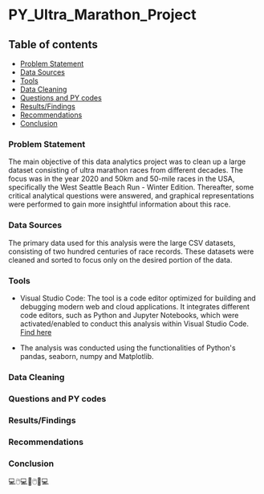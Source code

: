 # PY_Ultra_Marathon_Project

## Table of contents

- [Problem Statement](problem-statement)
- [Data Sources](#data-sources)
- [Tools](#tools)
- [Data Cleaning](#data-cleaning)
- [Questions and PY codes](questions-and-py-codes)
- [Results/Findings](#resultsfindings)
- [Recommendations](#recommendations)
- [Conclusion](#conclusion)

### Problem Statement

The main objective of this data analytics project was to clean up a large dataset consisting of ultra marathon races from different decades. The focus was in the year 2020 and 50km and 50-mile races in the USA, specifically the West Seattle Beach Run - Winter Edition. Thereafter, some critical analytical questions were answered, and graphical representations were performed to gain more insightful information about this race.
### Data Sources

The primary data used for this analysis were the large CSV datasets, consisting of two hundred centuries of race records. These datasets were cleaned and sorted to focus only on the desired portion of the data.

### Tools

- Visual Studio Code: The tool is a code editor optimized for building and debugging modern web and cloud applications. It integrates different code editors, such as Python and Jupyter Notebooks, which were activated/enabled to conduct this analysis within Visual Studio Code.  [Find here](https://code.visualstudio.com/)

- The analysis was conducted using the functionalities of Python's pandas, seaborn, numpy and Matplotlib.
  
### Data Cleaning
### Questions and PY codes
### Results/Findings
### Recommendations
### Conclusion

💻🖱️💻🤖🖱️🤖💻
